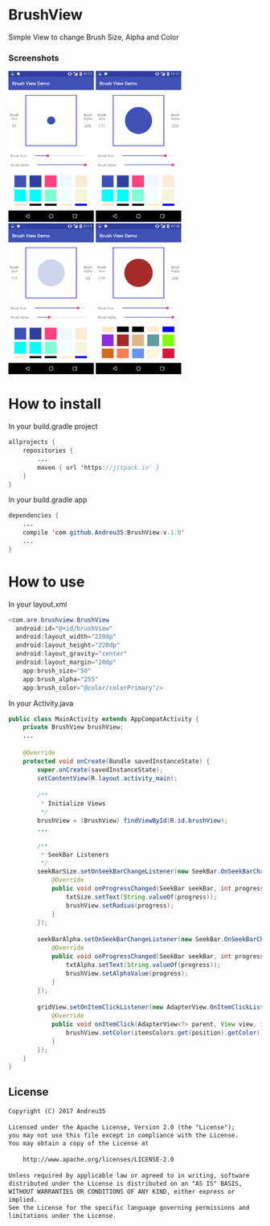 # BrushView
  
  Simple View to change Brush Size, Alpha and Color

### Screenshots
<img src="https://github.com/Andreu35/BrushView/blob/master/screenshots/Screenshot_20170202-171734.png" width="170px" height="300px"/>  <img src="https://github.com/Andreu35/BrushView/blob/master/screenshots/Screenshot_20170202-171741.png" width="170px" height="300px"/>  <img src="https://github.com/Andreu35/BrushView/blob/master/screenshots/Screenshot_20170202-171746.png" width="170px" height="300px"/>  <img src="https://github.com/Andreu35/BrushView/blob/master/screenshots/Screenshot_20170202-171801.png" width="170px" height="300px"/>

# How to install
  
  In your build.gradle project
  
```java
allprojects {
    repositories {
        ...
        maven { url 'https://jitpack.io' }
    }
}
```
  In your build.gradle app
  
```java
dependencies {
    ...
    compile 'com.github.Andreu35:BrushView:v.1.0'
    ...
}
```

# How to use

  In your layout.xml
  
```java
<com.are.brushview.BrushView
  android:id="@+id/brushView"
  android:layout_width="220dp"
  android:layout_height="220dp"
  android:layout_gravity="center"
  android:layout_margin="20dp"
    app:brush_size="50"
    app:brush_alpha="255"
    app:brush_color="@color/colorPrimary"/>
```

  In your Activity.java
  
```java
public class MainActivity extends AppCompatActivity {
    private BrushView brushView;
    ...

    @Override
    protected void onCreate(Bundle savedInstanceState) {
        super.onCreate(savedInstanceState);
        setContentView(R.layout.activity_main);

        /**
         * Initialize Views
         */
        brushView = (BrushView) findViewById(R.id.brushView);
        ...
        
        /**
         * SeekBar Listeners
         */
        seekBarSize.setOnSeekBarChangeListener(new SeekBar.OnSeekBarChangeListener() {
            @Override
            public void onProgressChanged(SeekBar seekBar, int progress, boolean fromUser) {
                txtSize.setText(String.valueOf(progress));
                brushView.setRadius(progress);
            }
        });

        seekBarAlpha.setOnSeekBarChangeListener(new SeekBar.OnSeekBarChangeListener() {
            @Override
            public void onProgressChanged(SeekBar seekBar, int progress, boolean fromUser) {
                txtAlpha.setText(String.valueOf(progress));
                brushView.setAlphaValue(progress);
            }
        });

        gridView.setOnItemClickListener(new AdapterView.OnItemClickListener() {
            @Override
            public void onItemClick(AdapterView<?> parent, View view, int position, long id) {
                brushView.setColor(itemsColors.get(position).getColor());
            }
        });
    }
}
```

License
--------
    Copyright (C) 2017 Andreu35

    Licensed under the Apache License, Version 2.0 (the "License");
    you may not use this file except in compliance with the License.
    You may obtain a copy of the License at

        http://www.apache.org/licenses/LICENSE-2.0

    Unless required by applicable law or agreed to in writing, software
    distributed under the License is distributed on an "AS IS" BASIS,
    WITHOUT WARRANTIES OR CONDITIONS OF ANY KIND, either express or implied.
    See the License for the specific language governing permissions and
    limitations under the License.
